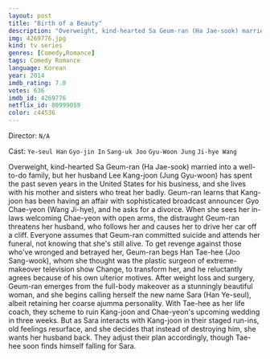 ```yaml
---
layout: post
title: "Birth of a Beauty"
description: "Overweight, kind-hearted Sa Geum-ran (Ha Jae-sook) married into a well-to-do family, but her husband Lee Kang-joon (Jung Gyu-woon) has spent the past seven years in the United States for his business, and she lives with his mother and sisters who treat her badly. Geum-ran learns that Kang-joon has been having an affair with sophisticated broadcast announcer Gyo Chae-yeon (Wang Ji-hye), and he asks for a divorce. When she sees her in-laws welcoming Chae-yeon with open arms, the distraught Geum-ran threatens her husband, who follows her and causes her to drive her car off a.."
img: 4269776.jpg
kind: tv series
genres: [Comedy,Romance]
tags: Comedy Romance 
language: Korean
year: 2014
imdb_rating: 7.0
votes: 636
imdb_id: 4269776
netflix_id: 80999059
color: c44536
---
```

Director: `N/A`  

Cast: `Ye-seul Han` `Gyo-jin In` `Sang-uk Joo` `Gyu-Woon Jung` `Ji-hye Wang` 

Overweight, kind-hearted Sa Geum-ran (Ha Jae-sook) married into a well-to-do family, but her husband Lee Kang-joon (Jung Gyu-woon) has spent the past seven years in the United States for his business, and she lives with his mother and sisters who treat her badly. Geum-ran learns that Kang-joon has been having an affair with sophisticated broadcast announcer Gyo Chae-yeon (Wang Ji-hye), and he asks for a divorce. When she sees her in-laws welcoming Chae-yeon with open arms, the distraught Geum-ran threatens her husband, who follows her and causes her to drive her car off a cliff. Everyone assumes that Geum-ran committed suicide and attends her funeral, not knowing that she's still alive. To get revenge against those who've wronged and betrayed her, Geum-ran begs Han Tae-hee (Joo Sang-wook), whom she thought was the plastic surgeon of extreme-makeover television show Change, to transform her, and he reluctantly agrees because of his own ulterior motives. After weight loss and surgery, Geum-ran emerges from the full-body makeover as a stunningly beautiful woman, and she begins calling herself the new name Sara (Han Ye-seul), albeit retaining her coarse ajumma personality. With Tae-hee as her life coach, they scheme to ruin Kang-joon and Chae-yeon's upcoming wedding in three weeks. But as Sara interacts with Kang-joon in their staged run-ins, old feelings resurface, and she decides that instead of destroying him, she wants her husband back. They adjust their plan accordingly, though Tae-hee soon finds himself falling for Sara.